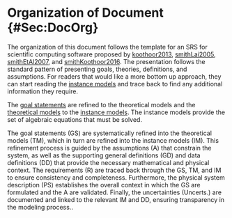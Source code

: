 # Organization of Document {#Sec:DocOrg}

The organization of this document follows the template for an SRS for scientific computing software proposed by [koothoor2013](./SecReferences.md#koothoor2013), [smithLai2005](./SecReferences.md#smithLai2005), [smithEtAl2007](./SecReferences.md#smithEtAl2007), and [smithKoothoor2016](./SecReferences.md#smithKoothoor2016). The presentation follows the standard pattern of presenting goals, theories, definitions, and assumptions. For readers that would like a more bottom up approach, they can start reading the [instance models](./SecIMs.md#Sec:IMs) and trace back to find any additional information they require.

The [goal statements](./SecGoalStmt.md#Sec:GoalStmt) are refined to the theoretical models and the [theoretical models](./SecTMs.md#Sec:TMs) to the [instance models](./SecIMs.md#Sec:IMs). The instance models provide the set of algebraic equations that must be solved.

The goal statements (GS) are systematically refined into the theoretical models (TM), which in turn are refined into the instance models (IM). This refinement process is guided by the assumptions (A) that constrain the system, as well as the supporting general definitions (GD) and data definitions (DD) that provide the necessary mathematical and physical context. The requirements (R) are traced back through the GS, TM, and IM to ensure consistency and completeness. Furthermore, the physical system description (PS) establishes the overall context in which the GS are formulated and the A are validated. Finally, the uncertainties (Uncerts.) are documented and linked to the relevant IM and DD, ensuring transparency in the modeling process..
